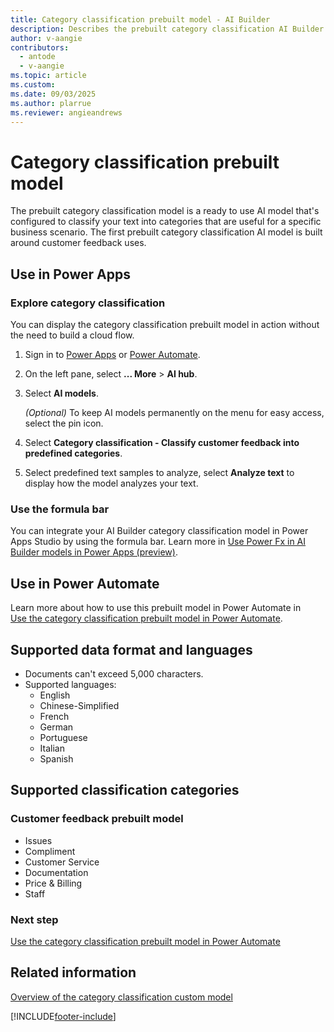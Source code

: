 ```yaml
---
title: Category classification prebuilt model - AI Builder
description: Describes the prebuilt category classification AI Builder model.
author: v-aangie
contributors:
  - antode
  - v-aangie
ms.topic: article
ms.custom: 
ms.date: 09/03/2025
ms.author: plarrue
ms.reviewer: angieandrews
---
```


# Category classification prebuilt model

The prebuilt category classification model is a ready to use AI model that's configured to classify your text into categories that are useful for a specific business scenario. The first prebuilt category classification AI model is built around customer feedback uses.

## Use in Power Apps

### Explore category classification

You can display the category classification prebuilt model in action without the need to build a cloud flow.

1. Sign in to [Power Apps](https://make.powerapps.com) or [Power Automate](https://make.powerautomate.com).
1. On the left pane, select **... More** > **AI hub**.
1. Select **AI models**.

    *(Optional)* To keep AI models permanently on the menu for easy access, select the pin icon.

1. Select **Category classification - Classify customer feedback into predefined categories**.
1. Select predefined text samples to analyze, select **Analyze text** to display how the model analyzes your text.

### Use the formula bar

You can integrate your AI Builder category classification model in Power Apps Studio by using the formula bar. Learn more in [Use Power Fx in AI Builder models in Power Apps (preview)](powerfx-in-powerapps.md).

## Use in Power Automate

Learn more about how to use this prebuilt model in Power Automate in [Use the category classification prebuilt model in Power Automate](prebuilt-category-classification-pwr-automate.md).

## Supported data format and languages

- Documents can't exceed 5,000 characters.
- Supported languages:
  - English
  - Chinese-Simplified
  - French
  - German
  - Portuguese
  - Italian
  - Spanish

## Supported classification categories

### Customer feedback prebuilt model

- Issues
- Compliment
- Customer Service
- Documentation
- Price & Billing
- Staff

### Next step

[Use the category classification prebuilt model in Power Automate](prebuilt-category-classification-pwr-automate.md)

## Related information

[Overview of the category classification custom model](text-classification-overview.md)


[!INCLUDE[footer-include](includes/footer-banner.md)]
